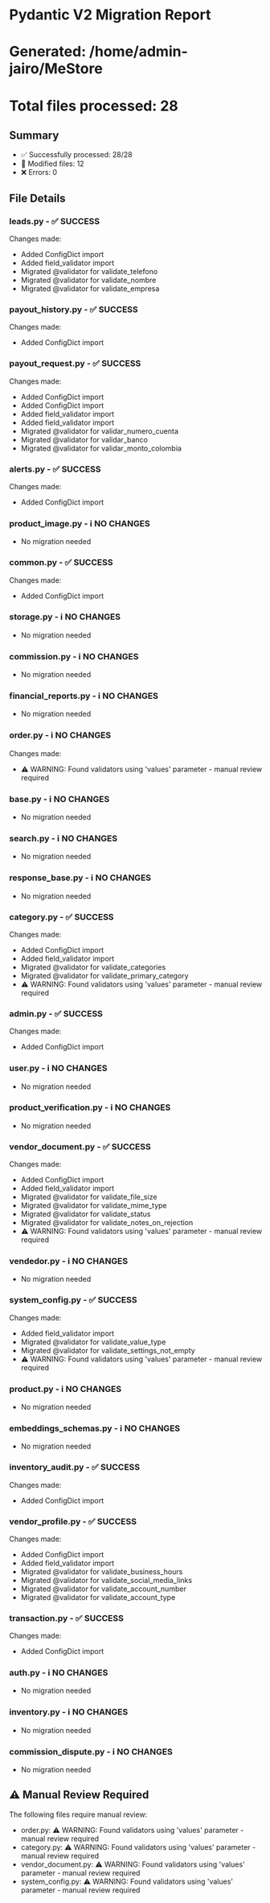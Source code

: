 # Pydantic V2 Migration Report
# Generated: /home/admin-jairo/MeStore
# Total files processed: 28

## Summary
- ✅ Successfully processed: 28/28
- 🔄 Modified files: 12
- ❌ Errors: 0

## File Details
### leads.py - ✅ SUCCESS
Changes made:
- Added ConfigDict import
- Added field_validator import
- Migrated @validator for validate_telefono
- Migrated @validator for validate_nombre
- Migrated @validator for validate_empresa

### payout_history.py - ✅ SUCCESS
Changes made:
- Added ConfigDict import

### payout_request.py - ✅ SUCCESS
Changes made:
- Added ConfigDict import
- Added ConfigDict import
- Added field_validator import
- Added field_validator import
- Migrated @validator for validar_numero_cuenta
- Migrated @validator for validar_banco
- Migrated @validator for validar_monto_colombia

### alerts.py - ✅ SUCCESS
Changes made:
- Added ConfigDict import

### product_image.py - ℹ️  NO CHANGES
- No migration needed

### common.py - ✅ SUCCESS
Changes made:
- Added ConfigDict import

### storage.py - ℹ️  NO CHANGES
- No migration needed

### commission.py - ℹ️  NO CHANGES
- No migration needed

### financial_reports.py - ℹ️  NO CHANGES
- No migration needed

### order.py - ℹ️  NO CHANGES
Changes made:
- ⚠️  WARNING: Found validators using 'values' parameter - manual review required

### base.py - ℹ️  NO CHANGES
- No migration needed

### search.py - ℹ️  NO CHANGES
- No migration needed

### response_base.py - ℹ️  NO CHANGES
- No migration needed

### category.py - ✅ SUCCESS
Changes made:
- Added ConfigDict import
- Added field_validator import
- Migrated @validator for validate_categories
- Migrated @validator for validate_primary_category
- ⚠️  WARNING: Found validators using 'values' parameter - manual review required

### admin.py - ✅ SUCCESS
Changes made:
- Added ConfigDict import

### user.py - ℹ️  NO CHANGES
- No migration needed

### product_verification.py - ℹ️  NO CHANGES
- No migration needed

### vendor_document.py - ✅ SUCCESS
Changes made:
- Added ConfigDict import
- Added field_validator import
- Migrated @validator for validate_file_size
- Migrated @validator for validate_mime_type
- Migrated @validator for validate_status
- Migrated @validator for validate_notes_on_rejection
- ⚠️  WARNING: Found validators using 'values' parameter - manual review required

### vendedor.py - ℹ️  NO CHANGES
- No migration needed

### system_config.py - ✅ SUCCESS
Changes made:
- Added field_validator import
- Migrated @validator for validate_value_type
- Migrated @validator for validate_settings_not_empty
- ⚠️  WARNING: Found validators using 'values' parameter - manual review required

### product.py - ℹ️  NO CHANGES
- No migration needed

### embeddings_schemas.py - ℹ️  NO CHANGES
- No migration needed

### inventory_audit.py - ✅ SUCCESS
Changes made:
- Added ConfigDict import

### vendor_profile.py - ✅ SUCCESS
Changes made:
- Added ConfigDict import
- Added field_validator import
- Migrated @validator for validate_business_hours
- Migrated @validator for validate_social_media_links
- Migrated @validator for validate_account_number
- Migrated @validator for validate_account_type

### transaction.py - ✅ SUCCESS
Changes made:
- Added ConfigDict import

### auth.py - ℹ️  NO CHANGES
- No migration needed

### inventory.py - ℹ️  NO CHANGES
- No migration needed

### commission_dispute.py - ℹ️  NO CHANGES
- No migration needed

## ⚠️  Manual Review Required

The following files require manual review:

- order.py: ⚠️  WARNING: Found validators using 'values' parameter - manual review required
- category.py: ⚠️  WARNING: Found validators using 'values' parameter - manual review required
- vendor_document.py: ⚠️  WARNING: Found validators using 'values' parameter - manual review required
- system_config.py: ⚠️  WARNING: Found validators using 'values' parameter - manual review required